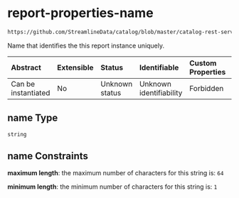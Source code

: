 # report-properties-name

```txt
https://github.com/StreamlineData/catalog/blob/master/catalog-rest-service/src/main/resources/json/schema/entity/data/report.json#/properties/name
```

Name that identifies the this report instance uniquely.

| Abstract            | Extensible | Status         | Identifiable            | Custom Properties | Additional Properties | Access Restrictions | Defined In                                                               |
| :------------------ | :--------- | :------------- | :---------------------- | :---------------- | :-------------------- | :------------------ | :----------------------------------------------------------------------- |
| Can be instantiated | No         | Unknown status | Unknown identifiability | Forbidden         | Allowed               | none                | [report.json*](https://github.com/StreamlineData/catalog/blob/master/catalog-rest-service/src/main/resources/json/schema/entity/data/report.json "open original schema") |

## name Type

`string`

## name Constraints

**maximum length**: the maximum number of characters for this string is: `64`

**minimum length**: the minimum number of characters for this string is: `1`
